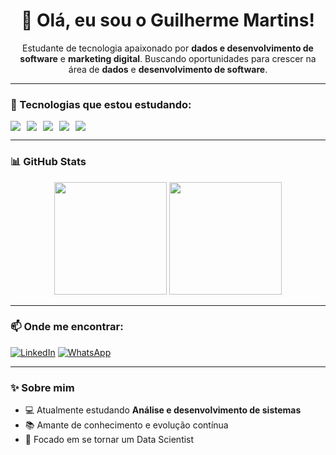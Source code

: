 <h1 align="center">👋 Olá, eu sou o Guilherme Martins!</h1>

<p align="center">
  Estudante de tecnologia apaixonado por <strong>dados e desenvolvimento de software</strong> e <strong>marketing digital</strong>.  
  Buscando oportunidades para crescer na área de <strong>dados</strong> e <strong>desenvolvimento de software</strong>.  
</p>

---

### 🚀 Tecnologias que estou estudando:
<div style="display: flex; flex-wrap: wrap; gap: 10px;">
  <img src="https://img.shields.io/badge/HTML5-E34F26?style=for-the-badge&logo=html5&logoColor=white"/>
  <img src="https://img.shields.io/badge/CSS3-1572B6?style=for-the-badge&logo=css3&logoColor=white"/>
  <img src="https://img.shields.io/badge/JavaScript-F7DF1E?style=for-the-badge&logo=javascript&logoColor=black"/>
  <img src="https://img.shields.io/badge/Python-3776AB?style=for-the-badge&logo=python&logoColor=white"/>
  <img src="https://img.shields.io/badge/MySQL-00758F?style=for-the-badge&logo=mysql&logoColor=white"/>
</div>

---

### 📊 GitHub Stats

<div align="center">
  <img height="180em" src="https://github-readme-stats.vercel.app/api?username=Guilhermems081&show_icons=true&theme=radical" />
  <img height="180em" src="https://github-readme-stats.vercel.app/api/top-langs/?username=Guilhermems081&layout=compact&theme=radical" />
</div>

---

### 📫 Onde me encontrar:
[![LinkedIn](https://img.shields.io/badge/LinkedIn-0077B5?style=for-the-badge&logo=linkedin&logoColor=white)](https://www.linkedin.com/in/guilherme-martins-dev)
[![WhatsApp](https://img.shields.io/badge/WhatsApp-25D366?style=for-the-badge&logo=whatsapp&logoColor=white)](https://wa.me/81983141698)

---

### ✨ Sobre mim
- 💻 Atualmente estudando **Análise e desenvolvimento de sistemas**
- 📚 Amante de conhecimento e evolução contínua
- 🎯 Focado em se tornar um Data Scientist
